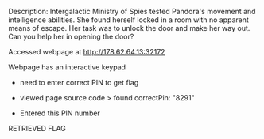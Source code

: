 Description: 
Intergalactic Ministry of Spies tested Pandora's movement and intelligence abilities. She found herself locked in a room with no apparent means of escape. Her task was to unlock the door and make her way out. Can you help her in opening the door?

Accessed webpage at http://178.62.64.13:32172

Webpage has an interactive keypad 
	
  - need to enter correct PIN to get flag
	
  - viewed page source code > found correctPin: "8291"
	
  - Entered this PIN number

RETRIEVED FLAG

